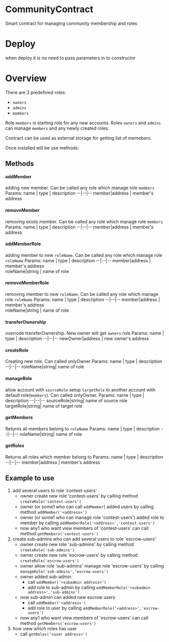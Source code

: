 # CommunityContract
Smart contract for managing community membership and roles


# Deploy
when deploy it is no need to pass parameters in to constructor

# Overview
There are 3 predefined roles:
* `owners`
* `admins`
* `members`

Role `members` is starting role for any new accounts.
Roles `owners` and `admins` can manage `members` and any newly created roles.

Contract can be used as external storage for getting list of memebers.

Once installed will be use methods:

## Methods

#### addMember
adding new member. Can be called any role which manage role `members`
Params:
name  | type | description
--|--|--
member|address | member's address

#### removeMember
removing exists member. Can be called any role which manage role `members`
Params:
name  | type | description
--|--|--
member|address | member's address    

#### addMemberRole
adding member to new `roleName`.  Can  be called any role which manage role `roleName`
Params:
name  | type | description
--|--|--
member|address | member's address    
roleName|string | name of role

#### removeMemberRole
removing member to new `roleName`.  Can be called any role which manage role `roleName`
Params:
name  | type | description
--|--|--
member|address | member's address    
roleName|string | name of role

####   transferOwnership
overrode transferOwnership. New owner will get `owners` role
Params:
name  | type | description
--|--|--
newOwner|address | new owner's address 

#### createRole
Creating new role. Сan called onlyOwner
Params:
name  | type | description
--|--|--
roleName|string| name of role

#### manageRole
allow account with `sourceRole` setup `targetRole` to another account with default role(`members`). Сan called onlyOwner.
Params:
name  | type | description
--|--|--
sourceRole|string| name of source role
targetRole|string| name of target role
 
#### getMembers
Returns all members belong to `roleName`
Params:
name  | type | description
--|--|--
roleName|string| name of role

#### getRoles
Returns all roles which member belong to
Params:
name  | type | description
--|--|--
member|address | member's address

## Example to use
1.	add several users to role 'contest-users'
	* owner create new role 'contest-users' by calling method `createRole('contest-users')`
	* owner (or some1 who can call `addMember`) added users by calling method `addMember('<address>')`
	* owner (or some1 who can manage role 'contest-users') added role to member by calling `addMemberRole('<address>','contest-users')`
	* now any1 who want view members of 'contest-users' can call method `getMembers('contest-users')` 
2. create sub-admins who can add several users to role 'escrow-users'
	*	owner create new role 'sub-admins' by calling method `createRole('sub-admins')`
	*	owner create new role 'escrow-users' by calling method `createRole('escrow-users')`
	*   owner allow role 'sub-admins' manage role 'escrow-users'  by calling `manageRole('sub-admins','escrow-users')`
	* owner added sub-admin 
		* call `addMember('<subadmin address>')`
		* add role to sub-admin by calling `addMemberRole('<subadmin  address>','sub-admins')`
	* now sub-admin can added new escrow users
		* call `addMember('<address>')`
		* add role to user by calling `addMemberRole('<address>','escrow-users')`
	* now any1 who want view members of 'escrow-users' can call method `getMembers('escrow-users')` 
3. how view which roles has user
	*	call `getRoles('<user address>')`